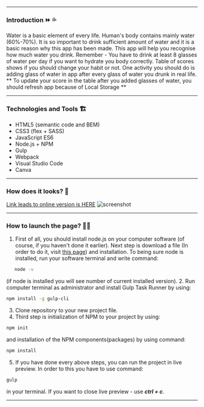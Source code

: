 ***
### Introduction ⏩ 💦
Water is a basic element of every life. Human's body contains mainly water (60%-70%). It is so important to drink sufficient amount of water and it is a basic reason why this app has been made. This app will help you recognise how much water you drink. Remember - You have to drink at least 8 glasses of water per day if you want to hydrate you body correctly. Table of scores shows if you should change your habit or not. One activity you should do is adding glass of water in app after every glass of water you drunk in real life. ** To update your score in the table after you added glasses of water, you should refresh app because of Local Storage **
***
### Technologies and Tools 🏗
* HTML5  (semantic code and BEM)
* CSS3 (flex + SASS)
* JavaScript ES6
* Node.js + NPM
* Gulp
* Webpack
* Visual Studio Code
* Canva

***
### How does it looks? 👀
[Link leads to online version is HERE](https://karolchilimoniuk.github.io/O2app/)
![screenshot](https://github.com/KarolChilimoniuk/hydrapp/blob/master/src/assets/img/screenshot.png)
***
### How to launch the page? 🐱‍🏍

1. First of all, you should install node.js on your computer software (of course, if you haven't done it earlier). Next step is download a file (In order to do it, visit [this page](https://nodejs.org/en/)) and installation. To being sure node is installed, run your software terminal and write command:
```sh
   node -v
```
   (if node is installed you will see number of current installed version).
2. Run computer terminal as administrator and install Gulp Task Runner by using:

```sh
npm install -g gulp-cli
```
3. Clone repository to your new project file.
4. Third step is initialization of NPM to your project by using:
```sh
npm init
```
and installation of the NPM components(packages) by using command:
```sh
npm install
```
5. If you have done every above steps, you can run the project in live preview. In order to this you have to use command: 
```sh
gulp
```
in your terminal. 
If you want to close live preview - use ***ctrl + c***.
***
